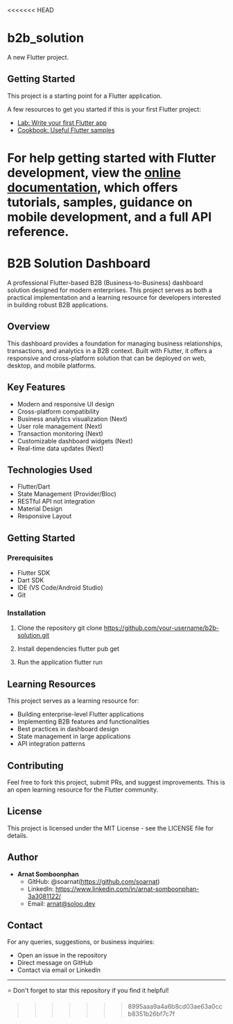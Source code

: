 <<<<<<< HEAD
# b2b_solution

A new Flutter project.

## Getting Started

This project is a starting point for a Flutter application.

A few resources to get you started if this is your first Flutter project:

- [Lab: Write your first Flutter app](https://docs.flutter.dev/get-started/codelab)
- [Cookbook: Useful Flutter samples](https://docs.flutter.dev/cookbook)

For help getting started with Flutter development, view the
[online documentation](https://docs.flutter.dev/), which offers tutorials,
samples, guidance on mobile development, and a full API reference.
=======
# B2B Solution Dashboard

A professional Flutter-based B2B (Business-to-Business) dashboard solution designed for modern enterprises. This project serves as both a practical implementation and a learning resource for developers interested in building robust B2B applications.

## Overview

This dashboard provides a foundation for managing business relationships, transactions, and analytics in a B2B context. Built with Flutter, it offers a responsive and cross-platform solution that can be deployed on web, desktop, and mobile platforms.

## Key Features

- Modern and responsive UI design
- Cross-platform compatibility
- Business analytics visualization (Next)
- User role management (Next)
- Transaction monitoring (Next)
- Customizable dashboard widgets (Next)
- Real-time data updates (Next)

## Technologies Used

- Flutter/Dart
- State Management (Provider/Bloc)
- RESTful API not integration
- Material Design
- Responsive Layout

## Getting Started

### Prerequisites
- Flutter SDK
- Dart SDK
- IDE (VS Code/Android Studio)
- Git

### Installation
1. Clone the repository
git clone https://github.com/your-username/b2b-solution.git


2. Install dependencies
flutter pub get

3. Run the application
flutter run


## Learning Resources

This project serves as a learning resource for:
- Building enterprise-level Flutter applications
- Implementing B2B features and functionalities
- Best practices in dashboard design
- State management in large applications
- API integration patterns

## Contributing

Feel free to fork this project, submit PRs, and suggest improvements. This is an open learning resource for the Flutter community.

## License

This project is licensed under the MIT License - see the LICENSE file for details.

## Author

- **Arnat Somboonphan**
  - GitHub: @soarnat(https://github.com/soarnat)
  - LinkedIn: https://www.linkedin.com/in/arnat-somboonphan-3a3081122/
  - Email: arnat@soloo.dev

## Contact

For any queries, suggestions, or business inquiries:
- Open an issue in the repository
- Direct message on GitHub
- Contact via email or LinkedIn

---

⭐ Don't forget to star this repository if you find it helpful!
>>>>>>> 8995aaa9a4a6b8cd03ae63a0ccb8351b26bf7c7f
